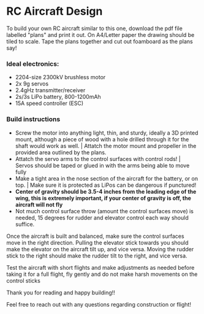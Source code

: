 # RC Aircraft Design

To build your own RC aircraft similar to this one, download the pdf file labelled "plans" and print it out. On A4/Letter paper the drawing should be tiled to scale. Tape the plans together and cut out foamboard as the plans say!

### Ideal electronics:
 - 2204-size 2300kV brushless motor
 - 2x 9g servos
 - 2.4gHz transmitter/receiver
 - 2s/3s LiPo battery, 800-1200mAh
 - 15A speed controller (ESC)


### Build instructions
  - Screw the motor into anything light, thin, and sturdy, ideally a 3D printed mount, although a piece of wood with a hole drilled through it for the shaft would work as well. | Attatch the motor mount and propeller in the provided area outlined by the plans.
  - Attatch the servo arms to the control surfaces with control rods! | Servos should be taped or glued in with the arms being able to move fully
  - Make a tight area in the nose section of the aircraft for the battery, or on top. | Make sure it is protected as LiPos can be dangerous if punctured!
  - **Center of gravity should be 3.5-4 inches from the leading edge of the wing, this is extremely important, if your center of gravity is off, the aircraft will not fly**
  - Not much control surface throw (amount the control surfaces move) is needed, 15 degrees for rudder and elevator control each way should suffice.

  Once the aircraft is built and balanced, make sure the control surfaces move in the right direction. Pulling the elevator stick towards you should make the elevator on the aircraft tilt up, and vice versa. Moving the rudder stick to the right should make the rudder tilt to the right, and vice versa.

Test the aircraft with short flights and make adjustments as needed before taking it for a full flight, fly gently and do not make harsh movements on the control sticks

Thank you for reading and happy building!!

Feel free to reach out with any questions regarding construction or flight!

